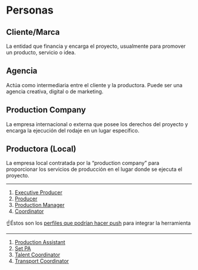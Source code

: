 # Personas

## Cliente/Marca

La entidad que financia y encarga el proyecto, usualmente para promover un producto, servicio o idea.

## Agencia

Actúa como intermediaria entre el cliente y la productora. Puede ser una agencia creativa, digital o de marketing.

## **Production Company**

La empresa internacional o externa que posee los derechos del proyecto y encarga la ejecución del rodaje en un lugar específico.

## Productora (Local)

La empresa local contratada por la “production company” para proporcionar los servicios de producción en el lugar donde se ejecuta el proyecto.



---





1. [Executive Producer](https://www.notion.so/7445924839ef458e9227a8d6e90914f2) 
1. [Producer](https://www.notion.so/238fc1c6850346318efb0bb7fef3e793) 
1. [Production Manager](https://www.notion.so/2175028979454d57a22b70046f065c79) 
1. [Coordinator](https://www.notion.so/fe43e1cb7c7e4afe80d1e2007815b6cf) 


☝️Éstos son los [perfiles que podrían hacer push](/34fd8dc942fb4283830d4599cfd1f703#31e0549fe4df42218a40d037102876f6) para integrar la herramienta

---



1. [Production Assistant](https://www.notion.so/142c509cab2e4a26b6864fbb6d8b531a) 
1. [Set PA](https://www.notion.so/1424428135c3809c9d3edef94eef7ebc) 
1. [Talent Coordinator](https://www.notion.so/1424428135c38015af85fbc31e519bb9) 
1. [Transport Coordinator](https://www.notion.so/1424428135c38017b2d4c9fdc887e0f9) 




